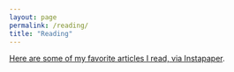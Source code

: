 ```yaml
---
layout: page
permalink: /reading/
title: "Reading"
---
```


[Here are some of my favorite articles I read, via Instapaper](https://www.instapaper.com/p/erikreinertsen).
